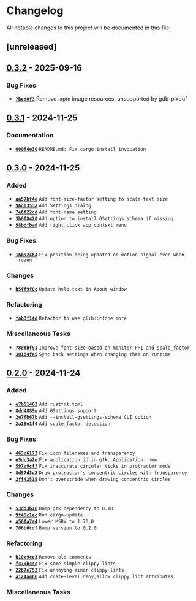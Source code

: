 <!-- SPDX-License-Identifier: GPL-3.0-or-later -->
# Changelog

All notable changes to this project will be documented in this file.

## [unreleased]

## [0.3.2] - 2025-09-16

### Bug Fixes

- [**`7bed0f3`**](https://github.com/epilys/rlr/commit/7bed0f3830f3506fadb5358bb36a4f8cb4da44e6) Remove .xpm image resources, unsupported by gdb-pixbuf

## [0.3.1] - 2024-11-25

### Documentation

- [**`600f4e30`**](https://github.com/epilys/rlr/commit/600f4e30cccf12a6c816ea324f4da945ddc6f303) `README.md: Fix cargo install invocation`

## [0.3.0] - 2024-11-25

### Added

- [**`aa57bf4e`**](https://github.com/epilys/rlr/commit/aa57bf4eef4695af2ac4757e51eb9bca352a49ba) `Add font-size-factor setting to scale text size`
- [**`96d0353a`**](https://github.com/epilys/rlr/commit/96d0353a1ed8afa108e508b76fbd84620c305eca) `Add Settings dialog`
- [**`7e8f22cd`**](https://github.com/epilys/rlr/commit/7e8f22cd84d064fbc6b5d8c1f1deb6a0d40f9e68) `Add font-name setting`
- [**`3b6f8420`**](https://github.com/epilys/rlr/commit/3b6f842051c50c745967225acbbe16654380c145) `Add option to install GSettings schema if missing`
- [**`98bdfbad`**](https://github.com/epilys/rlr/commit/98bdfbad72884176d8b56fb67a77402083be395e) `Add right click app context menu`

### Bug Fixes

- [**`16b92484`**](https://github.com/epilys/rlr/commit/16b924844bc4966bf6bd6f58a86a9c563870d4e2) `Fix position being updated on motion signal even when frozen`

### Changes

- [**`b5ff9f0c`**](https://github.com/epilys/rlr/commit/b5ff9f0cd6ec6b3f01f6a01113e681ad4dcdb3e0) `Update help text in About window`

### Refactoring

- [**`fab3f14d`**](https://github.com/epilys/rlr/commit/fab3f14dc37bc3a4a4c4a75542d47d436ca1cc70) `Refactor to use glib::clone more`

### Miscellaneous Tasks

- [**`78d8bf91`**](https://github.com/epilys/rlr/commit/78d8bf91252be1f2535a5e9ec08964b12471dc89) `Improve font size based on monitor PPI and scale_factor`
- [**`30184fa5`**](https://github.com/epilys/rlr/commit/30184fa52146a857d40ec011e12324351cf0a1b7) `Sync back settings when changing them on runtime`

## [0.2.0] - 2024-11-24

### Added

- [**`e7b51463`**](https://github.com/epilys/rlr/commit/e7b51463f99f716104bf1b6ea9575f74f9fd30f0) `Add rustfmt.toml`
- [**`8dd4889e`**](https://github.com/epilys/rlr/commit/8dd4889e41f039ac712efdea426894fc7b502a3b) `Add GSettings support`
- [**`2e7fb67b`**](https://github.com/epilys/rlr/commit/2e7fb67bae0cbba40842131e78ceaf66d6fb7ffe) `Add --install-gsettings-schema CLI option`
- [**`2a18e1f4`**](https://github.com/epilys/rlr/commit/2a18e1f425448fb0b17ed2a82ec9312f6fa6a662) `Add scale_factor detection`

### Bug Fixes

- [**`463c6173`**](https://github.com/epilys/rlr/commit/463c61732b16285a3854449bdecb9cf57a14d376) `Fix icon filenames and transparency`
- [**`e9dc3a2e`**](https://github.com/epilys/rlr/commit/e9dc3a2e8749e5a216b9d9afe6869541f9ec71b6) `Fix application id in gtk::Application::new`
- [**`597a9cff`**](https://github.com/epilys/rlr/commit/597a9cffdd654774bc370a1a6bd077a1d7f365f7) `Fix inaccurate circular ticks in protractor mode`
- [**`8d97d3d2`**](https://github.com/epilys/rlr/commit/8d97d3d23ab6a0b00812893a1e8b3fa8890db060) `Draw protractor's concentric circles with transparency`
- [**`2ff42515`**](https://github.com/epilys/rlr/commit/2ff425159f0ccf9056eaec42d14d672a59e604ad) `Don't overstride when drawing concentric circles`

### Changes

- [**`53dd3b16`**](https://github.com/epilys/rlr/commit/53dd3b168b3077993f46953a1faf8b601cc68e05) `Bump gtk dependency to 0.18`
- [**`9f49c1ec`**](https://github.com/epilys/rlr/commit/9f49c1ec2f6ead93f2d34418eb758d19d88859d5) `Run cargo-update`
- [**`a56fa7a4`**](https://github.com/epilys/rlr/commit/a56fa7a407a989cc2263b434553471f344bf5e1b) `Lower MSRV to 1.70.0`
- [**`706b6cdf`**](https://github.com/epilys/rlr/commit/706b6cdfe361cd4f30b4b156574b1ab02bf176e6) `Bump version to 0.2.0`

### Refactoring

- [**`b10a9ce3`**](https://github.com/epilys/rlr/commit/b10a9ce35d0b36c031af88d4a6ffd9aa37a74989) `Remove old comments`
- [**`f479b44c`**](https://github.com/epilys/rlr/commit/f479b44cc8031822a082216dbd7c6d448c1f7898) `Fix some simple clippy lints`
- [**`2287e753`**](https://github.com/epilys/rlr/commit/2287e753f4344b107875fd87af8e232f60a972a1) `Fix annoying minor clippy lints`
- [**`a124a466`**](https://github.com/epilys/rlr/commit/a124a46613bc05d2e776b506a999c43be5df6e1e) `Add crate-level deny,allow clippy lint attributes`

### Miscellaneous Tasks

<!-- generated by git-cliff -->

[0.2.0]: <https://github.com/epilys/rlr/releases/tag/v0.2.0>
[0.3.0]: <https://github.com/epilys/rlr/releases/tag/v0.3.0>
[0.3.1]: <https://github.com/epilys/rlr/releases/tag/v0.3.1>
[0.3.2]: <https://github.com/epilys/rlr/releases/tag/v0.3.2>
